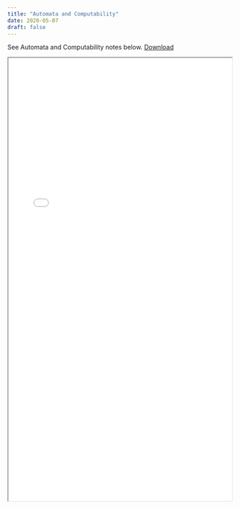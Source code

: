 ```yaml
---
title: "Automata and Computability"
date: 2020-05-07
draft: false
---
```


See Automata and Computability notes below. [Download](/pdf/598comp.pdf)

<iframe src="/pdf/598comp.pdf" width="100%" height="1000px">This browser does not support pdfs.</iframe>
